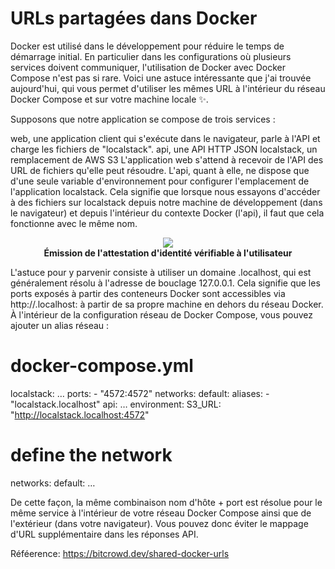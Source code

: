 # URLs partagées dans Docker

Docker est utilisé dans le développement pour réduire le temps de démarrage initial. En particulier dans les configurations où plusieurs services doivent communiquer, l'utilisation de Docker avec Docker Compose n'est pas si rare. Voici une astuce intéressante que j'ai trouvée aujourd'hui, qui vous permet d'utiliser les mêmes URL à l'intérieur du réseau Docker Compose et sur votre machine locale ✨.

Supposons que notre application se compose de trois services :

web, une application client qui s'exécute dans le navigateur, parle à l'API et charge les fichiers de "localstack".
api, une API HTTP JSON
localstack, un remplacement de AWS S3
L'application web s'attend à recevoir de l'API des URL de fichiers qu'elle peut résoudre. L'api, quant à elle, ne dispose que d'une seule variable d'environnement pour configurer l'emplacement de l'application localstack. Cela signifie que lorsque nous essayons d'accéder à des fichiers sur localstack depuis notre machine de développement (dans le navigateur) et depuis l'intérieur du contexte Docker (l'api), il faut que cela fonctionne avec le même nom.

<p align="center">
  <img src="images/vc-authn-issuer.png" label="Environnement de test" />

  <br>
  <b>Émission de l'attestation d'identité vérifiable à l'utilisateur</b>
</p>

L'astuce pour y parvenir consiste à utiliser un domaine .localhost, qui est généralement résolu à l'adresse de bouclage 127.0.0.1. Cela signifie que les ports exposés à partir des conteneurs Docker sont accessibles via http://<some-name>.localhost:<exposed-port> à partir de sa propre machine en dehors du réseau Docker. À l'intérieur de la configuration réseau de Docker Compose, vous pouvez ajouter un alias réseau :

# docker-compose.yml
localstack:
  …
  ports:
    - "4572:4572"
  networks:
      default:
        aliases:
          - "localstack.localhost"
api:
  …
  environment:
    S3_URL: "http://localstack.localhost:4572"
# define the network
networks:
  default:
    …
  
  De cette façon, la même combinaison nom d'hôte + port est résolue pour le même service à l'intérieur de votre réseau Docker Compose ainsi que de l'extérieur (dans votre navigateur). Vous pouvez donc éviter le mappage d'URL supplémentaire dans les réponses API.
  
  Réféerence: https://bitcrowd.dev/shared-docker-urls
